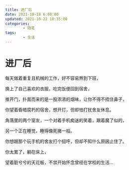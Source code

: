 ```yaml
---
title: 进厂后
date: 2021-10-18 6:00:00
updated: 2021-10-22 10:35:00
categories:
        - 随笔
tags:
        - 生活
---
```


# 进厂后

每天做着重复且机械的工作，好不容易熬到下班，

换上了自己喜欢的衣服，吃完饭便回到宿舍，

推开门，扑面而来的是一股浓浓的烟味，让你不得不捂住鼻子，

你望着昏暗腐朽的宿舍，想开灯，但却怕打扰舍友休息。

角落里的两个室友，一个对着手机痴迷的笑着，跟着魔了似的，

另一个正在睡觉，睡得像死猪一般。

你想跟那个玩手机的舍友打个招呼，但却不知什么原因止住了。

你太累了，躺在床上，

望着脏兮兮的天花板，不禁开始怀念曾经在学校的生活...
